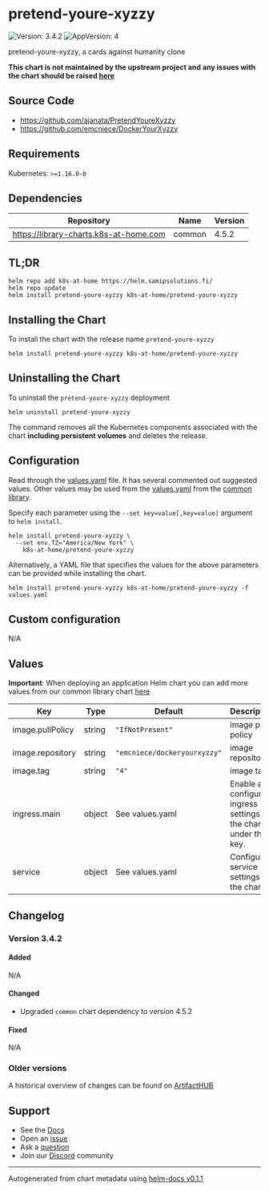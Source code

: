 # pretend-youre-xyzzy

![Version: 3.4.2](https://img.shields.io/badge/Version-3.4.2-informational?style=flat-square) ![AppVersion: 4](https://img.shields.io/badge/AppVersion-4-informational?style=flat-square)

pretend-youre-xyzzy, a cards against humanity clone

**This chart is not maintained by the upstream project and any issues with the chart should be raised [here](https://github.com/samipsolutions/helm-charts/issues/new/choose)**

## Source Code

* <https://github.com/ajanata/PretendYoureXyzzy>
* <https://github.com/emcniece/DockerYourXyzzy>

## Requirements

Kubernetes: `>=1.16.0-0`

## Dependencies

| Repository | Name | Version |
|------------|------|---------|
| https://library-charts.k8s-at-home.com | common | 4.5.2 |

## TL;DR

```console
helm repo add k8s-at-home https://helm.samipsolutions.fi/
helm repo update
helm install pretend-youre-xyzzy k8s-at-home/pretend-youre-xyzzy
```

## Installing the Chart

To install the chart with the release name `pretend-youre-xyzzy`

```console
helm install pretend-youre-xyzzy k8s-at-home/pretend-youre-xyzzy
```

## Uninstalling the Chart

To uninstall the `pretend-youre-xyzzy` deployment

```console
helm uninstall pretend-youre-xyzzy
```

The command removes all the Kubernetes components associated with the chart **including persistent volumes** and deletes the release.

## Configuration

Read through the [values.yaml](./values.yaml) file. It has several commented out suggested values.
Other values may be used from the [values.yaml](https://github.com/k8s-at-home/library-charts/tree/main/charts/stable/common/values.yaml) from the [common library](https://github.com/k8s-at-home/library-charts/tree/main/charts/stable/common).

Specify each parameter using the `--set key=value[,key=value]` argument to `helm install`.

```console
helm install pretend-youre-xyzzy \
  --set env.TZ="America/New York" \
    k8s-at-home/pretend-youre-xyzzy
```

Alternatively, a YAML file that specifies the values for the above parameters can be provided while installing the chart.

```console
helm install pretend-youre-xyzzy k8s-at-home/pretend-youre-xyzzy -f values.yaml
```

## Custom configuration

N/A

## Values

**Important**: When deploying an application Helm chart you can add more values from our common library chart [here](https://github.com/k8s-at-home/library-charts/tree/main/charts/stable/common)

| Key | Type | Default | Description |
|-----|------|---------|-------------|
| image.pullPolicy | string | `"IfNotPresent"` | image pull policy |
| image.repository | string | `"emcniece/dockeryourxyzzy"` | image repository |
| image.tag | string | `"4"` | image tag |
| ingress.main | object | See values.yaml | Enable and configure ingress settings for the chart under this key. |
| service | object | See values.yaml | Configures service settings for the chart. |

## Changelog

### Version 3.4.2

#### Added

N/A

#### Changed

* Upgraded `common` chart dependency to version 4.5.2

#### Fixed

N/A

### Older versions

A historical overview of changes can be found on [ArtifactHUB](https://artifacthub.io/packages/helm/k8s-at-home/pretend-youre-xyzzy?modal=changelog)

## Support

- See the [Docs](https://docs.k8s-at-home.com/our-helm-charts/getting-started/)
- Open an [issue](https://github.com/samipsolutions/helm-charts/issues/new/choose)
- Ask a [question](https://github.com/k8s-at-home/organization/discussions)
- Join our [Discord](https://discord.gg/sTMX7Vh) community

----------------------------------------------
Autogenerated from chart metadata using [helm-docs v0.1.1](https://github.com/k8s-at-home/helm-docs/releases/v0.1.1)
